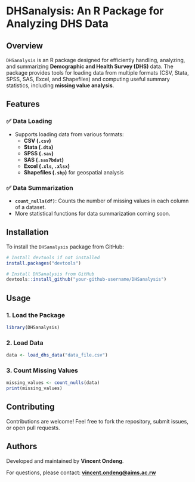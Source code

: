 # DHSanalysis: An R Package for Analyzing DHS Data

## Overview
`DHSanalysis` is an R package designed for efficiently handling, analyzing, and summarizing **Demographic and Health Survey (DHS)** data. The package provides tools for loading data from multiple formats (CSV, Stata, SPSS, SAS, Excel, and Shapefiles) and computing useful summary statistics, including **missing value analysis**.

## Features
### ✅ Data Loading
- Supports loading data from various formats:
  - **CSV (`.csv`)**
  - **Stata (`.dta`)**
  - **SPSS (`.sav`)**
  - **SAS (`.sas7bdat`)**
  - **Excel (`.xls`, `.xlsx`)**
  - **Shapefiles (`.shp`)** for geospatial analysis

### ✅ Data Summarization
- **`count_nulls(df)`**: Counts the number of missing values in each column of a dataset.
- More statistical functions for data summarization coming soon.

## Installation
To install the `DHSanalysis` package from GitHub:

```r
# Install devtools if not installed
install.packages("devtools")

# Install DHSanalysis from GitHub
devtools::install_github("your-github-username/DHSanalysis")
```

## Usage
### **1. Load the Package**
```r
library(DHSanalysis)
```

### **2. Load Data**
```r
data <- load_dhs_data("data_file.csv")
```

### **3. Count Missing Values**
```r
missing_values <- count_nulls(data)
print(missing_values)
```

## Contributing
Contributions are welcome! Feel free to fork the repository, submit issues, or open pull requests.

## Authors
Developed and maintained by **Vincent Ondeng**.

For questions, please contact: **vincent.ondeng@aims.ac.rw**
